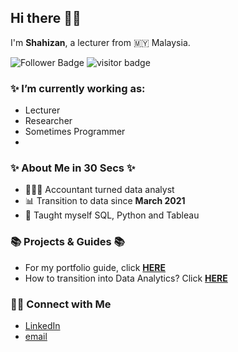 ## Hi there 🙋‍♂️

I'm __Shahizan__, a lecturer from 🇲🇾 Malaysia.

![Follower Badge](https://img.shields.io/github/followers/drshahizan)
![visitor badge](https://visitor-badge.glitch.me/badge?page_id=drshahizan.visitor-badge)


### ✨ I’m currently working as: 
- Lecturer
- Researcher
- Sometimes Programmer
- 
### ✨ About Me in 30 Secs ✨
- 👩🏻‍💻 Accountant turned data analyst
- 📊 Transition to data since **March 2021**
- 📝 Taught myself SQL, Python and Tableau

### 📚 Projects & Guides 📚
- For my portfolio guide, click **[HERE](https://github.com/katiehuangx/Portfolio-Guide/blob/main/README.md)**
- How to transition into Data Analytics? Click **[HERE](https://github.com/katiehuangx/Transition-into-Data-Analytics/blob/main/README.md)**


### 🙌🏻 Connect with Me
- [LinkedIn](https://www.linkedin.com/in/drshahizan/)
- [email](mailto:shahizan@utm.my)
